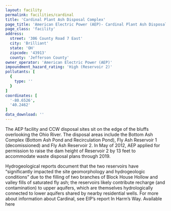 ```yaml
---
layout: facility
permalink: facilities/cardinal
title: 'Cardinal Plant Ash Disposal Complex'
page_title: 'American Electric Power (AEP)- Cardinal Plant Ash Disposal Complex  « Facilities'
page_class: 'facility'
address:
  street: '306 County Road 7 East'
  city: 'Brilliant'
  state: 'OH'
  zipcode: '43913'
  county: 'Jefferson County'
owner_operator: 'American Electric Power (AEP)'
impoundment_hazard_rating: 'High (Reservoir 2)'
pollutants: [
  {
    type: ''
  }
]
coordinates: [
  '-80.6526',
  '40.2462'
]
data_download: ''
---
```


The AEP facility and CCW disposal sites sit on the edge of the bluffs overlooking the Ohio River. The disposal areas include the Bottom Ash Complex (Bottom Ash Pond and Recirculation Pond), Fly Ash Reservoir 1 (decomissioned) and Fly Ash Reservoir 2. In May of 2012, AEP applied for permission to raise the dam height of Reservoir 2 by 13 feet to accommodate waste disposal plans through 2019.

Hydrogeological reports document that the two reservoirs have “significantly impacted the site geomorphology and hydrogeologic conditions” due to the filling of two branches of Block House Hollow and valley fills of saturated fly ash; the reservoirs likely contribute recharge (and contamination) to upper aquifers, which are themselves hydrologically connected to lower aquifers shared by nearby residential wells. For more about information about Cardinal, see EIP’s report In Harm’s Way. Available here